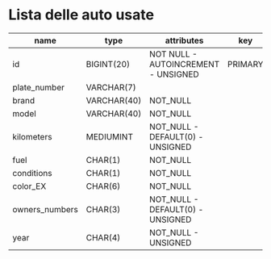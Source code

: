 # Lista delle auto usate

| name           | type        | attributes                          | key     |
| -------------- | ----------- | ----------------------------------- | ------- |
| id             | BIGINT(20)  | NOT NULL - AUTOINCREMENT - UNSIGNED | PRIMARY |
| plate_number   | VARCHAR(7)  |                                     |         |
| brand          | VARCHAR(40) | NOT_NULL                            |         |
| model          | VARCHAR(40) | NOT_NULL                            |         |
| kilometers     | MEDIUMINT   | NOT_NULL - DEFAULT(0) - UNSIGNED    |         |
| fuel           | CHAR(1)     | NOT_NULL                            |         |
| conditions     | CHAR(1)     | NOT_NULL                            |         |
| color_EX       | CHAR(6)     | NOT_NULL                            |         |
| owners_numbers | CHAR(3)     | NOT_NULL - DEFAULT(0) - UNSIGNED    |         |
| year           | CHAR(4)     | NOT_NULL - UNSIGNED                 |         |
